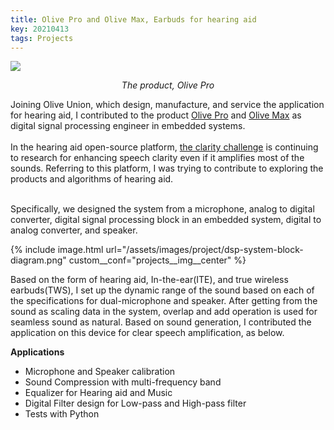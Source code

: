 ```yaml
---
title: Olive Pro and Olive Max, Earbuds for hearing aid
key: 20210413
tags: Projects
---
```

<!-- <div class="projects__article__right">
{% include image.html url="/assets/images/project/img_olivepro.jpeg"  
%}
</div> -->
<p>
    <img src="/assets/images/project/img_olivepro.jpeg"> 
    <p align="center">
    <em> The product, Olive Pro </em>
    </p>
</p>
Joining Olive Union, which design, manufacture, and service the application for hearing aid, I contributed to the product <a href="https://www.indiegogo.com/projects/olive-pro-2-in-1-hearing-aids-bluetooth-earbuds#/">Olive Pro</a> and <a href="https://www.indiegogo.com/projects/olivemax-3-in-1-hearing-aid-earbud-tinnitus-app#/">Olive Max</a> as digital signal processing engineer in embedded systems. 
<br><br>
In the hearing aid open-source platform, <a href="https://github.com/claritychallenge/clarity">the clarity challenge</a> is continuing to research for enhancing speech clarity even if it amplifies most of the sounds. Referring to this platform, I was trying to contribute to exploring the products and algorithms of hearing aid.
<br><br>

Specifically, we designed the system from a microphone, analog to digital converter, digital signal processing block in an embedded system, digital to analog converter, and speaker.
<br>

{% include image.html 
url="/assets/images/project/dsp-system-block-diagram.png" 
custom__conf="projects__img__center"
%}

Based on the form of hearing aid, In-the-ear(ITE), and true wireless earbuds(TWS), I set up the dynamic range of the sound based on each of the specifications for dual-microphone and speaker. After getting from the sound as scaling data in the system, overlap and add operation is used for seamless sound as natural. Based on sound generation, I contributed the application on this device for clear speech amplification, as below. 

**Applications**
- Microphone and Speaker calibration
- Sound Compression with multi-frequency band
- Equalizer for Hearing aid and Music
- Digital Filter design for Low-pass and High-pass filter
- Tests with Python
